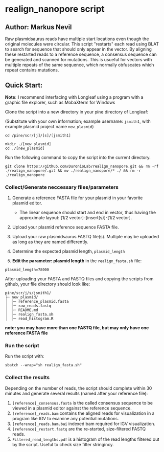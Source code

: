 # realign_nanopore script

## Author: Markus Nevil

Raw plasmidsaurus reads have multiple start locations even though the original molecules were circular. This script "restarts" each read using BLAT to search for sequence that should only appear in the vector. By aligning these restarted reads to a reference sequence, a consensus sequence can be generated and scanned for mutations. This is usueful for vectors with multiple repeats of the same sequence, which normally obfuscates which repeat contains mutations.

## Quick Start:

**Note:** I recommend interfacing with Longleaf using a program with a graphic file explorer, such as MobaXterm for Windows

Clone the script into a new directory in your pine directory of Longleaf:

(Substitute with your own information; example username: `jsmith1`, with example plasmid project name `new_plasmid`)

```
cd /pine/scr/[j]/[s]/[jsmith1]

mkdir ./[new_plasmid]
cd ./[new_plasmid]
```

Run the following command to copy the script into the current directory.
```
git clone https://github.com/DuronioLab/realign_nanopore.git && rm -rf ./realign_nanopore/.git && mv ./realign_nanopore/* ./ && rm -r ./realign_nanopore
```

### Collect/Generate neccessary files/parameters

1. Generate a reference FASTA file for your plasmid in your favorite plasmid editor.
   - The linear sequence should start and end in vector, thus having the approximate layout: [1/2 vector]-[insert(s)]-[1/2 vector].
2. Upload your plasmid reference sequence FASTA file.

3. Upload your raw plasmidsaurus FASTQ file(s). Multiple may be uploaded as long as they are named differently.

4. Determine the expected plasmid length, `plasmid_length`

5. **Edit the parameter: plasmid length** in the `realign_fasta.sh` file:

```
plasmid_length=78000
```

After uploading your FASTA and FASTQ files and copying the scripts from github, your file directory should look like:
```
pine/scr/j/s/jsmith1/
├─ new_plasmid/
│  ├─ reference_plasmid.fasta
│  ├─ raw_reads.fastq
│  ├─ README.md
│  ├─ realign_fasta.sh
│  ├─ read_histogram.R
```
**note: you may have more than one FASTQ file, but may only have one reference FASTA file**


### Run the script

Run the script with:
```
sbatch --wrap="sh realign_fasta.sh"
```

### Collect the results
Depending on the number of reads, the script should complete within 30 minutes and generate several results (named after your reference file):
1. `[reference]_consensus.fasta` is the called consensus sequence to be viewed in a plasmid editor against the reference sequence.
2. `[reference]_reads.bam` contains the aligned reads for visualization in a program like IGV to examine any potential mutations.
3. `[reference]_reads.bam.bai` indexed bam required for IGV visualization.
4. `[reference]_restart.fastq` are the re-started, size-filtered FASTQ reads.
5. `Filtered_read_lengths.pdf` is a histogram of the read lengths filtered out by the script. Useful to check size filter stringincy.


